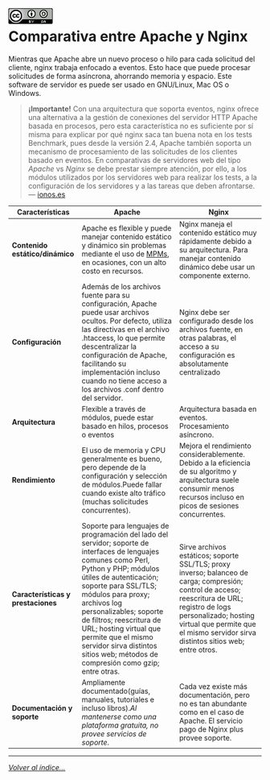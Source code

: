 <img src="../imagenes/MI-LICENCIA88x31.png" style="float: left; margin-right: 10px;" />

# Comparativa entre Apache y Nginx

Mientras que Apache abre un nuevo proceso o hilo para cada solicitud del cliente, nginx trabaja enfocado a eventos. Esto hace que puede procesar solicitudes de forma asíncrona, ahorrando memoria y espacio. Este software de servidor es puede ser usado en GNU/Linux, Mac OS o Windows.


>**¡Importante!**
> Con una arquitectura que soporta eventos, nginx ofrece una alternativa a la gestión de conexiones del servidor HTTP Apache basada en procesos, pero esta característica no es suficiente por sí misma para explicar por qué nginx saca tan buena nota en los tests Benchmark, pues desde la versión 2.4, Apache también soporta un mecanismo de procesamiento de las solicitudes de los clientes basado en eventos. En comparativas de servidores web del tipo *Apache* vs *Nginx* se debe prestar siempre atención, por ello, a los módulos utilizados por los servidores web para realizar los tests, a la configuración de los servidores y a las tareas que deben afrontarse.  — [ionos.es](https://www.ionos.es/)


|Características  |Apache  |Nginx  |
|---------|---------|---------|
|**Contenido estático/dinámico**|Apache es flexible y puede manejar contenido estático y dinámico sin problemas mediante el uso de [MPMs](https://httpd.apache.org/docs/2.4/es/mpm.html), en ocasiones, con un alto costo en recursos.|Nginx maneja el contenido estático muy rápidamente debido a su arquitectura. Para manejar contenido dinámico debe usar un componente externo.|
|**Configuración**|Además de los archivos fuente para su configuración, Apache puede usar archivos ocultos. Por defecto, utiliza las directivas en el archivo .htaccess, lo que permite descentralizar la configuración de Apache, facilitando su implementación incluso cuando no tiene acceso a los archivos .conf dentro del servidor.|Nginx debe ser configurado desde los archivos fuente, en otras palabras, el acceso a su configuración es absolutamente centralizado|
|**Arquitectura**|Flexible a través de módulos, puede estar basado en hilos, procesos o eventos|Arquitectura basada en eventos. Procesamiento asíncrono.|
|**Rendimiento**|El uso de memoria y CPU generalmente es bueno, pero depende de la configuración y selección de módulos.Puede fallar cuando existe alto tráfico (muchas solicitudes concurrentes).|Mejora el rendimiento considerablemente. Debido a la eficiencia de su algoritmo y arquitectura suele consumir menos recursos incluso en picos de sesiones concurrentes.|
|**Características y prestaciones**|Soporte para lenguajes de programación del lado del servidor; soporte de interfaces de lenguajes comunes como Perl, Python y PHP; módulos útiles de autenticación; soporte para SSL/TLS; módulos para proxy; archivos log personalizables; soporte de filtros; reescritura de URL; hosting virtual que permite que el mismo servidor sirva distintos sitios web; métodos de compresión como gzip; entre otras.|Sirve archivos estáticos; soporte SSL/TLS; proxy inverso; balanceo de carga; compresión; control de acceso; reescritura de URL; registro de logs personalizado; hosting virtual que permite que el mismo servidor sirva distintos sitios web; entre otros.|
|**Documentación y soporte**|Ampliamente documentado(guías, manuales, tutoriales e incluso libros).*Al mantenerse como una plataforma gratuita, no provee servicios de soporte*.|Cada vez existe más documentación, pero no es tan abundante como en el caso de Apache. El servicio pago de Nginx plus provee soporte.|

________________________________________
*[Volver al índice...](../README.md)*

